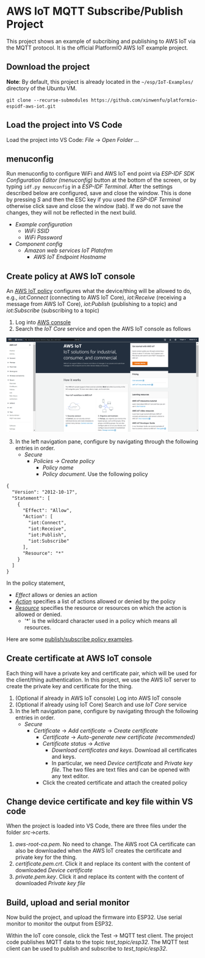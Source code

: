 # AWS IoT MQTT Subscribe/Publish Project

This project shows an example of subcribing and publishing to AWS IoT via the MQTT protocol. It is the official PlatformIO AWS IoT example project.

## Download the project 
**Note**: By default, this project is already located in the ``` ~/esp/IoT-Examples/ ``` directory of the Ubuntu VM.
```
git clone --recurse-submodules https://github.com/xinwenfu/platformio-espidf-aws-iot.git
```


## Load the project into VS Code

Load the project into VS Code: *File* -> *Open Folder ...*

## menuconfig

Run menuconfig to configure WiFi and AWS IoT end point via *ESP-IDF SDK Configuration Editor (menuconfig)* button at the bottom of the screen, or by typing ``` idf.py menuconfig ``` in a *ESP-IDF Terminal*. After the settings described below are configured, save and close the window. This is done by pressing *S* and then the ESC key if you used the *ESP-IDF Terminal* otherwise click save and close the window (tab). If we do not save the changes, they will not be reflected in the next build.
- *Example configuration*
  - *WiFi SSID*
  - *WiFi Password*
- *Component config*
  - *Amazon web services IoT Platofrm*
    - *AWS IoT Endpoint Hostname*

## Create policy at AWS IoT console
An [AWS IoT policy](https://docs.aws.amazon.com/iot/latest/developerguide/iot-policies.html) configures what the device/thing will be allowed to do, e.g., *iot:Connect* (connecting to AWS IoT Core), *iot:Receive* (receiving a message from AWS IoT Core), *iot:Publish*  (publishing to a topic) and *iot:Subscribe* (subscribing to a topic)
1. Log into [AWS console](https://aws.amazon.com/console/)
2. Search the *IoT Core* service and open the AWS IoT console as follows

<img src="imgs/AWSIoTConsole.PNG">

3. In the left navigation pane, configure by navigating through the following entries in order.
   - *Secure*
     - *Policies* -> *Create policy*
       - *Policy name*
       - *Policy document*. Use the following policy
```
{
  "Version": "2012-10-17",
  "Statement": [
    {
      "Effect": "Allow",
      "Action": [
        "iot:Connect",
        "iot:Receive",
        "iot:Publish",
        "iot:Subscribe"
      ],
      "Resource": "*"
    }
  ]
}
```
In the policy statement, 
- *Effect* allows or denies an action
- [*Action*](https://docs.aws.amazon.com/iot/latest/developerguide/iot-policy-actions.html) specifies a list of actions allowed or denied by the policy
- [*Resource*](https://docs.aws.amazon.com/iot/latest/developerguide/iot-action-resources.html) specifies the resource or resources on which the action is allowed or denied.
  - '*' is the wildcard character used in a policy which means all resources.

Here are some [publish/subscribe policy examples](https://docs.aws.amazon.com/iot/latest/developerguide/pub-sub-policy.html).

## Create certificate at AWS IoT console
Each thing will have a private key and certificate pair, which will be used for the client/thing authentication. In this project, we use the AWS IoT server to create the private key and certificate for the thing. 
1. (Optional if already in AWS IoT console) Log into AWS IoT console
2. (Optional if already using IoT Core) Search and use *IoT Core* service
3. In the left navigation pane, configure by navigating through the following entries in order.
   - *Secure*
     - *Certificate* -> *Add certificate* -> *Create certificate*
       - *Certificate* -> *Auto-generate new certificate (recommended)*
       - *Certificate status* -> *Active*
         - *Download certificates and keys*. Download all certificates and keys. 
         - In particular, we need *Device certificate* and *Private key file*. The two files are text files and can be opened with any text editor.
       - Click the created certificate and attach the created policy

## Change device certificate and key file within VS code
When the project is loaded into VS Code, there are three files under the folder *src*->*certs*. 
1. *aws-root-ca.pem*. No need to change. The AWS root CA certificate can also be downloaded when the AWS IoT creates the certificate and private key for the thing. 
2. *certificate.pem.crt*. Click it and replace its content with the content of downloaded *Device certificate*
3. *private.pem.key*. Click it and replace its content with the content of downloaded *Private key file*

## Build, upload and serial monitor
Now build the project, and upload the firmware into ESP32. Use serial monitor to monitor the output from ESP32.

Within the IoT core console, click the Test -> MQTT test client. The project code publishes MQTT data to the topic *test_topic/esp32*. The MQTT test client can be used to publish and subscribe to *test_topic/esp32*.

